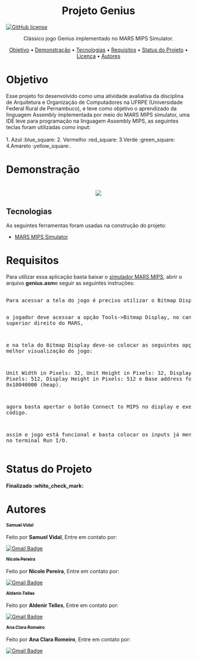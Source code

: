 <h1 align="center">Projeto Genius</h1>

[![GitHub license](https://img.shields.io/github/license/Samuelvidal99/book-finder-app?style=for-the-badge)](https://github.com/Samuelvidal99/projeto-genius/blob/main/LICENSE)

<p align="center">Clássico jogo Genius implementado no MARS MIPS Simulator.</p>

<p align="center">
 <a href="#objetivo">Objetivo</a> •
 <a href="#demonstração">Demonstração</a> • 
 <a href="#tecnologias">Tecnologias</a> • 
 <a href="#requisitos">Requisitos</a> • 
 <a href="#status-do-projeto">Status do Projeto</a> • 
 <a href="https://github.com/Samuelvidal99/book-finder-app/blob/master/LICENSE">Licença</a> • 
 <a href="#autores">Autores</a>
</p>

<h1>Objetivo</h1>
<p1>Esse projeto foi desenvolvido como uma atividade avaliativa da disciplina de Arquitetura e Organização de Computadores na UFRPE (Universidade Federal Rural de Pernambuco), e teve como objetivo o aprendizado da linguagem Assembly implementada por meio do MARS MIPS simulator, uma IDE leve para programação na linguagem Assembly MIPS, as seguintes teclas foram utilizadas como input:<br><br> 1. Azul	:blue_square: 2. Vermelho :red_square: 3.Verde :green_square: 4.Amarelo :yellow_square:.</p1>

<h1>Demonstração</h1>

<h1 align='center'><img src='./assets/book-finder-demo.gif'></img></h1>

## Tecnologias

As seguintes ferramentas foram usadas na construção do projeto:

- [MARS MIPS Simulator](http://courses.missouristate.edu/kenvollmar/mars/index.htm)

<h1>Requisitos</h1>
<p1>Para utilizar essa aplicação basta baixar o <a href=http://courses.missouristate.edu/kenvollmar/mars/download.htm>simulador MARS MIPS</a>, abrir o arquivo <b>genius.asm</b>e seguir as seguintes instruções:<br><br><pre>Para acessar a tela do jogo é preciso utilizar o Bitmap Display do MARS MIPS:

o jogador deve acessar a opção Tools->Bitmap Display, no canto superior direito do MARS, 

e na tela do Bitmap Display deve-se colocar as seguintes opções para melhor visualização do jogo:

Unit Width in Pixels: 32, Unit Height in Pixels: 32, Display Width in Pixels: 512,
Display Height in Pixels: 512 e Base address for display: 0x10040000 (heap).

agora basta apertar o botão Connect to MIPS no display e executar o código.

assim o jogo está funcional e basta colocar os inputs já mencionados no terminal Run I/O.</pre></p1> 

<h1>Status do Projeto</h1>
<h4>Finalizado :white_check_mark:</h4>

<h1>Autores</h1>
<a href="https://github.com/Samuelvidal99"><sub><b>Samuel Vidal</b></sub></a><br><br>
Feito por <b>Samuel Vidal</b>, Entre em contato por: 

[![Gmail Badge](https://img.shields.io/badge/-samuelvsantos2018@gmail.com-c14438?style=flat-square&logo=Gmail&logoColor=white&link=mailto:samuelvsantos2018@gmail.com)](mailto:samuelvsantos2018@gmail.com)

<a href="https://github.com/nicole-pereira"><sub><b>Nicole Pereira</b></sub></a><br><br>
Feito por <b>Nicole Pereira</b>, Entre em contato por: 

[![Gmail Badge](https://img.shields.io/badge/-samuelvsantos2018@gmail.com-c14438?style=flat-square&logo=Gmail&logoColor=white&link=mailto:samuelvsantos2018@gmail.com)](mailto:samuelvsantos2018@gmail.com)

<a href="https://github.com/aldenirtelles"><sub><b>Aldenir Telles</b></sub></a><br><br>
Feito por <b>Aldenir Telles</b>, Entre em contato por: 

[![Gmail Badge](https://img.shields.io/badge/-samuelvsantos2018@gmail.com-c14438?style=flat-square&logo=Gmail&logoColor=white&link=mailto:samuelvsantos2018@gmail.com)](mailto:samuelvsantos2018@gmail.com)

<a href="https://github.com/clararomeiro"><sub><b>Ana Clara Romeiro</b></sub></a><br><br>
Feito por <b>Ana Clara Romeiro</b>, Entre em contato por: 

[![Gmail Badge](https://img.shields.io/badge/-samuelvsantos2018@gmail.com-c14438?style=flat-square&logo=Gmail&logoColor=white&link=mailto:samuelvsantos2018@gmail.com)](mailto:samuelvsantos2018@gmail.com)

